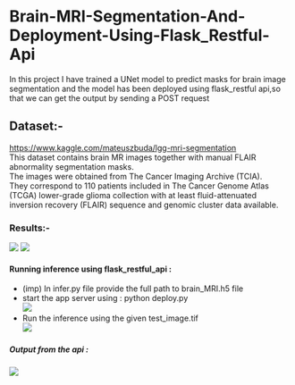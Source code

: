 # Brain-MRI-Segmentation-And-Deployment-Using-Flask_Restful-Api
In this project I have trained a UNet model to predict masks for brain image segmentation and the model has been deployed using flask_restful api,so that we can get the output by sending a POST request

## Dataset:-
https://www.kaggle.com/mateuszbuda/lgg-mri-segmentation <br />
This dataset contains brain MR images together with manual FLAIR abnormality segmentation masks. <br />
The images were obtained from The Cancer Imaging Archive (TCIA). <br />
They correspond to 110 patients included in The Cancer Genome Atlas (TCGA) lower-grade glioma collection with at least fluid-attenuated inversion recovery (FLAIR) sequence and genomic cluster data available. <br />

### Results:- 
![](https://github.com/gamenerd457/Brain-MRI-Segmentation-And-Deployment-Using-Flask_Restful-Api/blob/master/predictions.png)
![](https://github.com/gamenerd457/Brain-MRI-Segmentation-And-Deployment-Using-Flask_Restful-Api/blob/master/predictions2.png)

#### Running  inference using flask_restful_api :
* (imp) In infer.py file provide the full path to brain_MRI.h5 file
* start the app server using : python deploy.py <br />
![](https://github.com/gamenerd457/Brain-MRI-Segmentation-And-Deployment-Using-Flask_Restful-Api/blob/master/deploy_pic/pic2.png) <br />
* Run the inference using the given test_image.tif <br />
![](https://github.com/gamenerd457/Brain-MRI-Segmentation-And-Deployment-Using-Flask_Restful-Api/blob/master/deploy_pic/pic1.png)

##### Output from the api :
![](https://github.com/gamenerd457/Brain-MRI-Segmentation-And-Deployment-Using-Flask_Restful-Api/blob/master/deploy_pic/pic3.png)

